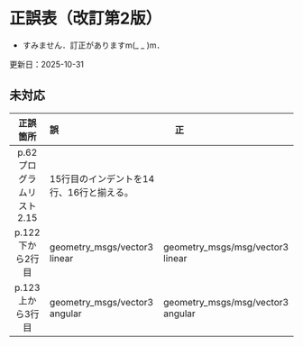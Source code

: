 # 正誤表（改訂第2版）

- すみません．訂正がありますm(_ _ )m．

更新日：2025-10-31

## 未対応
|    正誤箇所     |                誤                 |　             正                |  
| :-----------:  | :-------------------------------- |:--------------------------------|
| p.62 プログラムリスト2.15| 15行目のインデントを14行、16行と揃える。 ||
| p.122 下から2行目 | geometry_msgs/vector3 linear | geometry_msgs/msg/vector3 linear |
| p.123 上から3行目 | geometry_msgs/vector3 angular | geometry_msgs/msg/vector3 angular |
